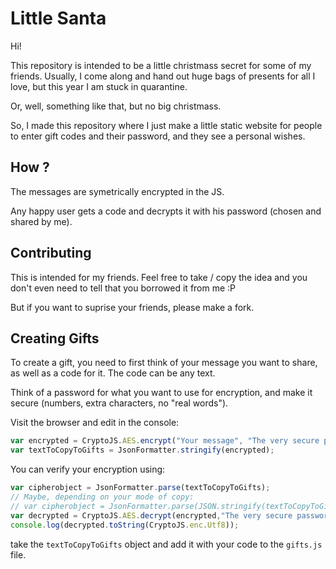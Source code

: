 # Little Santa

Hi! 

This repository is intended to be a little christmass secret for some of my friends.
Usually, I come along and hand out huge bags of presents for all I love, but this year I am stuck in quarantine. 

Or, well, something like that, but no big christmass. 

So, I made this repository where I just make a little static website for people to enter gift codes and their password, 
and they see a personal wishes. 

## How ? 

The messages are symetrically encrypted in the JS.

Any happy user gets a code and decrypts it with his password (chosen and shared by me). 

## Contributing

This is intended for my friends. Feel free to take / copy the idea and you don't even need to tell that you borrowed it from me :P 

But if you want to suprise your friends, please make a fork. 

## Creating Gifts

To create a gift, you need to first think of your message you want to share, as well as a code for it. 
The code can be any text. 

Think of a password for what you want to use for encryption, and make it secure (numbers, extra characters, no "real words").

Visit the browser and edit in the console: 

```Javascript
var encrypted = CryptoJS.AES.encrypt("Your message", "The very secure password");
var textToCopyToGifts = JsonFormatter.stringify(encrypted);
```

You can verify your encryption using: 

```Javascript
var cipherobject = JsonFormatter.parse(textToCopyToGifts);
// Maybe, depending on your mode of copy:
// var cipherobject = JsonFormatter.parse(JSON.stringify(textToCopyToGifts));
var decrypted = CryptoJS.AES.decrypt(encrypted,"The very secure password");
console.log(decrypted.toString(CryptoJS.enc.Utf8));
```

take the `textToCopyToGifts` object and add it with your code to the `gifts.js` file.